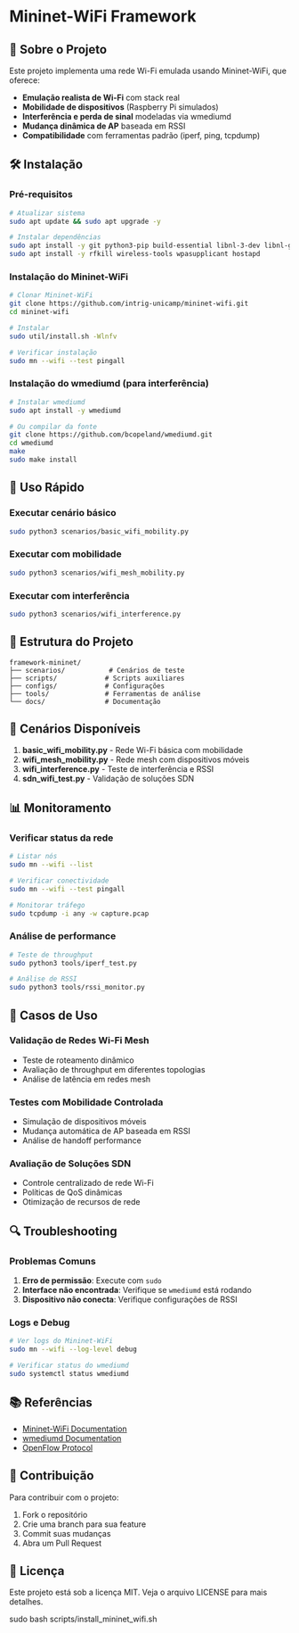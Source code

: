 # Mininet-WiFi Framework

## 📡 Sobre o Projeto

Este projeto implementa uma rede Wi-Fi emulada usando Mininet-WiFi, que oferece:

- **Emulação realista de Wi-Fi** com stack real
- **Mobilidade de dispositivos** (Raspberry Pi simulados)
- **Interferência e perda de sinal** modeladas via wmediumd
- **Mudança dinâmica de AP** baseada em RSSI
- **Compatibilidade** com ferramentas padrão (iperf, ping, tcpdump)

## 🛠️ Instalação

### Pré-requisitos
```bash
# Atualizar sistema
sudo apt update && sudo apt upgrade -y

# Instalar dependências
sudo apt install -y git python3-pip build-essential libnl-3-dev libnl-genl-3-dev pkg-config libssl-dev ethtool
sudo apt install -y rfkill wireless-tools wpasupplicant hostapd
```

### Instalação do Mininet-WiFi
```bash
# Clonar Mininet-WiFi
git clone https://github.com/intrig-unicamp/mininet-wifi.git
cd mininet-wifi

# Instalar
sudo util/install.sh -Wlnfv

# Verificar instalação
sudo mn --wifi --test pingall
```

### Instalação do wmediumd (para interferência)
```bash
# Instalar wmediumd
sudo apt install -y wmediumd

# Ou compilar da fonte
git clone https://github.com/bcopeland/wmediumd.git
cd wmediumd
make
sudo make install
```

## 🚀 Uso Rápido

### Executar cenário básico
```bash
sudo python3 scenarios/basic_wifi_mobility.py
```

### Executar com mobilidade
```bash
sudo python3 scenarios/wifi_mesh_mobility.py
```

### Executar com interferência
```bash
sudo python3 scenarios/wifi_interference.py
```

## 📁 Estrutura do Projeto

```
framework-mininet/
├── scenarios/           # Cenários de teste
├── scripts/            # Scripts auxiliares
├── configs/            # Configurações
├── tools/              # Ferramentas de análise
└── docs/               # Documentação
```

## 🔧 Cenários Disponíveis

1. **basic_wifi_mobility.py** - Rede Wi-Fi básica com mobilidade
2. **wifi_mesh_mobility.py** - Rede mesh com dispositivos móveis
3. **wifi_interference.py** - Teste de interferência e RSSI
4. **sdn_wifi_test.py** - Validação de soluções SDN

## 📊 Monitoramento

### Verificar status da rede
```bash
# Listar nós
sudo mn --wifi --list

# Verificar conectividade
sudo mn --wifi --test pingall

# Monitorar tráfego
sudo tcpdump -i any -w capture.pcap
```

### Análise de performance
```bash
# Teste de throughput
sudo python3 tools/iperf_test.py

# Análise de RSSI
sudo python3 tools/rssi_monitor.py
```

## 🎯 Casos de Uso

### Validação de Redes Wi-Fi Mesh
- Teste de roteamento dinâmico
- Avaliação de throughput em diferentes topologias
- Análise de latência em redes mesh

### Testes com Mobilidade Controlada
- Simulação de dispositivos móveis
- Mudança automática de AP baseada em RSSI
- Análise de handoff performance

### Avaliação de Soluções SDN
- Controle centralizado de rede Wi-Fi
- Políticas de QoS dinâmicas
- Otimização de recursos de rede

## 🔍 Troubleshooting

### Problemas Comuns
1. **Erro de permissão**: Execute com `sudo`
2. **Interface não encontrada**: Verifique se `wmediumd` está rodando
3. **Dispositivo não conecta**: Verifique configurações de RSSI

### Logs e Debug
```bash
# Ver logs do Mininet-WiFi
sudo mn --wifi --log-level debug

# Verificar status do wmediumd
sudo systemctl status wmediumd
```

## 📚 Referências

- [Mininet-WiFi Documentation](https://github.com/intrig-unicamp/mininet-wifi)
- [wmediumd Documentation](https://github.com/bcopeland/wmediumd)
- [OpenFlow Protocol](https://opennetworking.org/software-defined-standards/specifications/)

## 🤝 Contribuição

Para contribuir com o projeto:
1. Fork o repositório
2. Crie uma branch para sua feature
3. Commit suas mudanças
4. Abra um Pull Request

## 📄 Licença

Este projeto está sob a licença MIT. Veja o arquivo LICENSE para mais detalhes. 

sudo bash scripts/install_mininet_wifi.sh 